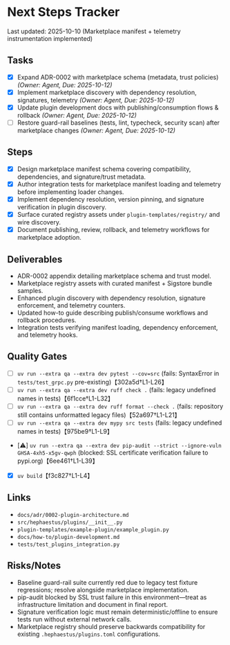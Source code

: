 # Next Steps Tracker

Last updated: 2025-10-10 (Marketplace manifest + telemetry instrumentation implemented)

## Tasks

- [x] Expand ADR-0002 with marketplace schema (metadata, trust policies) _(Owner: Agent, Due: 2025-10-12)_
- [x] Implement marketplace discovery with dependency resolution, signatures, telemetry _(Owner: Agent, Due: 2025-10-12)_
- [x] Update plugin development docs with publishing/consumption flows & rollback _(Owner: Agent, Due: 2025-10-12)_
- [ ] Restore guard-rail baselines (tests, lint, typecheck, security scan) after marketplace changes _(Owner: Agent, Due: 2025-10-12)_

## Steps

- [x] Design marketplace manifest schema covering compatibility, dependencies, and signature/trust metadata.
- [x] Author integration tests for marketplace manifest loading and telemetry before implementing loader changes.
- [x] Implement dependency resolution, version pinning, and signature verification in plugin discovery.
- [x] Surface curated registry assets under `plugin-templates/registry/` and wire discovery.
- [x] Document publishing, review, rollback, and telemetry workflows for marketplace adoption.

## Deliverables

- ADR-0002 appendix detailing marketplace schema and trust model.
- Marketplace registry assets with curated manifest + Sigstore bundle samples.
- Enhanced plugin discovery with dependency resolution, signature enforcement, and telemetry counters.
- Updated how-to guide describing publish/consume workflows and rollback procedures.
- Integration tests verifying manifest loading, dependency enforcement, and telemetry hooks.

## Quality Gates

- [ ] `uv run --extra qa --extra dev pytest --cov=src` (fails: SyntaxError in `tests/test_grpc.py` pre-existing)【302a5d†L1-L26】
- [ ] `uv run --extra qa --extra dev ruff check .` (fails: legacy undefined names in tests)【6f1cce†L1-L32】
- [ ] `uv run --extra qa --extra dev ruff format --check .` (fails: repository still contains unformatted legacy files)【52a697†L1-L21】
- [ ] `uv run --extra qa --extra dev mypy src tests` (fails: legacy undefined names in tests)【975be9†L1-L9】
- [⚠️] `uv run --extra qa --extra dev pip-audit --strict --ignore-vuln GHSA-4xh5-x5gv-qwph` (blocked: SSL certificate verification failure to pypi.org)【6ee461†L1-L39】
- [x] `uv build`【f3c827†L1-L4】

## Links

- `docs/adr/0002-plugin-architecture.md`
- `src/hephaestus/plugins/__init__.py`
- `plugin-templates/example-plugin/example_plugin.py`
- `docs/how-to/plugin-development.md`
- `tests/test_plugins_integration.py`

## Risks/Notes

- Baseline guard-rail suite currently red due to legacy test fixture regressions; resolve alongside marketplace implementation.
- pip-audit blocked by SSL trust failure in this environment—treat as infrastructure limitation and document in final report.
- Signature verification logic must remain deterministic/offline to ensure tests run without external network calls.
- Marketplace registry should preserve backwards compatibility for existing `.hephaestus/plugins.toml` configurations.
